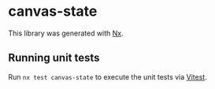 # canvas-state

This library was generated with [Nx](https://nx.dev).

## Running unit tests

Run `nx test canvas-state` to execute the unit tests via [Vitest](https://vitest.dev/).
